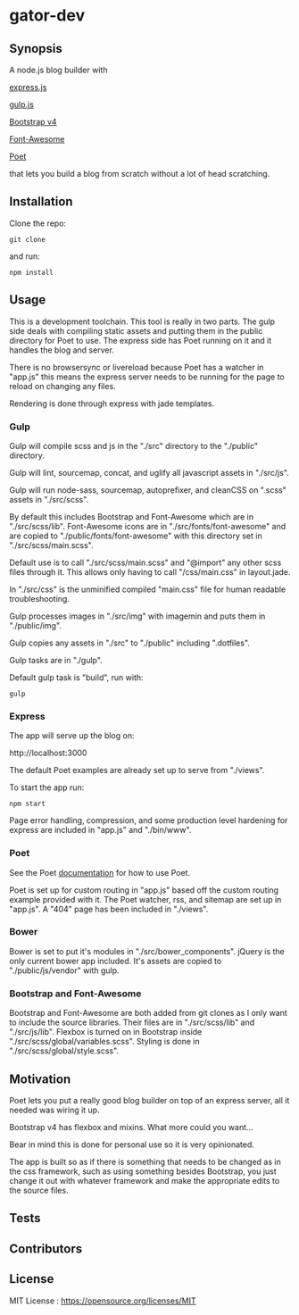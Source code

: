 # gator-dev

## Synopsis

A node.js blog builder with

[express.js](http://expressjs.com/)

[gulp.js](http://gulpjs.com/)

[Bootstrap v4](https://v4-alpha.getbootstrap.com/)

[Font-Awesome](http://fontawesome.io/)

[Poet](https://jsantell.github.io/poet/)

that lets you build a blog from scratch without a lot of head scratching.

## Installation

Clone the repo:

    git clone

and run:

    npm install

## Usage

This is a development toolchain. This tool is really in two parts. The gulp side deals with compiling static assets and putting them in the public directory for Poet to use. The express side has Poet running on it and it handles the blog and server.

There is no browsersync or livereload because Poet has a watcher in "app.js" this means the express server needs to be running for the page to reload on changing any files.

Rendering is done through express with jade templates.

### Gulp

Gulp will compile scss and js in the "./src" directory to the "./public" directory.

Gulp will lint, sourcemap, concat, and uglify all javascript assets in "./src/js".

Gulp will run node-sass, sourcemap, autoprefixer, and cleanCSS on ".scss" assets in "./src/scss".

By default this includes Bootstrap and Font-Awesome which are in "./src/scss/lib". Font-Awesome icons are in "./src/fonts/font-awesome" and are copied to "./public/fonts/font-awesome" with this directory set in "./src/scss/main.scss".

Default use is to call "./src/scss/main.scss" and "@import" any other scss files through it. This allows only having to call "/css/main.css" in layout.jade.

In "./src/css" is the unminified compiled "main.css" file for human readable troubleshooting.

Gulp processes images in "./src/img" with imagemin and puts them in "./public/img".

Gulp copies any assets in "./src" to "./public" including ".dotfiles".

Gulp tasks are in "./gulp".

Default gulp task is "build", run with:

    gulp

### Express

The app will serve up the blog on:

http://localhost:3000

The default Poet examples are already set up to serve from "./views".

To start the app run:

    npm start


Page error handling, compression, and some production level hardening for express are included in "app.js" and "./bin/www".

### Poet

See the Poet [documentation](https://jsantell.github.io/poet/) for how to use Poet.

Poet is set up for custom routing in "app.js" based off the custom routing example provided with it. The Poet watcher, rss, and sitemap are set up in "app.js". A "404" page has been included in "./views".

### Bower

Bower is set to put it's modules in "./src/bower_components". jQuery is the only current bower app included. It's assets are copied to "./public/js/vendor" with gulp.

### Bootstrap and Font-Awesome

Bootstrap and Font-Awesome are both added from git clones as I only want to include the source libraries. Their files are in "./src/scss/lib" and "./src/js/lib". Flexbox is turned on in Bootstrap inside "./src/scss/global/variables.scss". Styling is done in "./src/scss/global/style.scss".

## Motivation

Poet lets you put a really good blog builder on top of an express server, all it needed was wiring it up.

Bootstrap v4 has flexbox and mixins. What more could you want...

Bear in mind this is done for personal use so it is very opinionated.

The app is built so as if there is something that needs to be changed as in the css framework, such as using something besides Bootstrap, you just change it out with whatever framework and make the appropriate edits to the source files.

## Tests

## Contributors

## License

MIT License :  https://opensource.org/licenses/MIT
